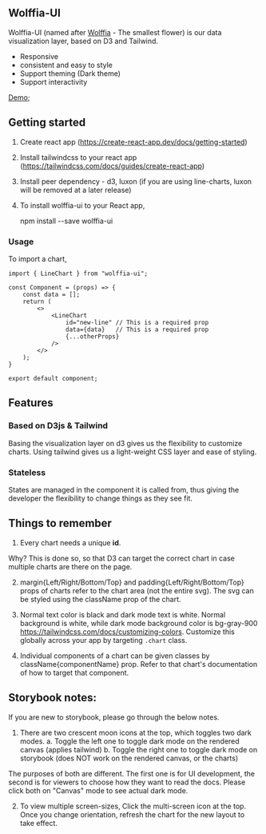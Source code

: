 ## Wolffia-UI

Wolffia-UI (named after [Wolffia](https://en.wikipedia.org/wiki/Wolffia) - The smallest flower) is our data visualization layer, based on D3 and Tailwind.

- Responsive
- consistent and easy to style
- Support theming (Dark theme)
- Support interactivity

[Demo](https://pikkol.github.io/wolffia-ui);

## Getting started

1. Create react app (https://create-react-app.dev/docs/getting-started)
2. Install tailwindcss to your react app (https://tailwindcss.com/docs/guides/create-react-app)
3. Install peer dependency - d3, luxon (if you are using line-charts, luxon will be removed at a later release)

4. To install wolffia-ui to your React app, 

    npm install --save wolffia-ui

### Usage

To import a chart,

    import { LineChart } from "wolffia-ui";

    const Component = (props) => {
        const data = [];
        return (
            <>
                <LineChart 
                    id="new-line" // This is a required prop
                    data={data}   // This is a required prop
                    {...otherProps}
                />
            </>
        );
    }

    export default component;

## Features

### Based on D3js & Tailwind

Basing the visualization layer on d3 gives us the flexibility to customize charts. Using tailwind gives us a light-weight CSS layer and ease of styling.

### Stateless

States are managed in the component it is called from, thus giving the developer the flexibility to change things as they see fit.

## Things to remember

1. Every chart needs a unique **id**.

Why?
This is done so, so that D3 can target the correct chart in case multiple charts are there on the page.

2. margin{Left/Right/Bottom/Top} and padding{Left/Right/Bottom/Top} props of charts refer to the chart area (not the entire svg). The svg can be styled using the className prop of the chart.

3. Normal text color is black and dark mode text is white. Normal background is white, while dark mode background color is bg-gray-900 https://tailwindcss.com/docs/customizing-colors. Customize this globally across your app by targeting `.chart` class.

4. Individual components of a chart can be given classes by className{componentName} prop. Refer to that chart's documentation of how to target that component.

## Storybook notes:

If you are new to storybook, please go through the below notes.

1. There are two crescent moon icons at the top, which toggles two dark modes.
   a. Toggle the left one to toggle dark mode on the rendered canvas (applies tailwind)
   b. Toggle the right one to toggle dark mode on storybook (does NOT work on the rendered canvas, or the charts)

The purposes of both are different. The first one is for UI development, the second is for viewers to choose how they want to read the docs.
Please click both on "Canvas" mode to see actual dark mode.

2. To view multiple screen-sizes, Click the multi-screen icon at the top. Once you change orientation, refresh the chart for the new layout to take effect.
